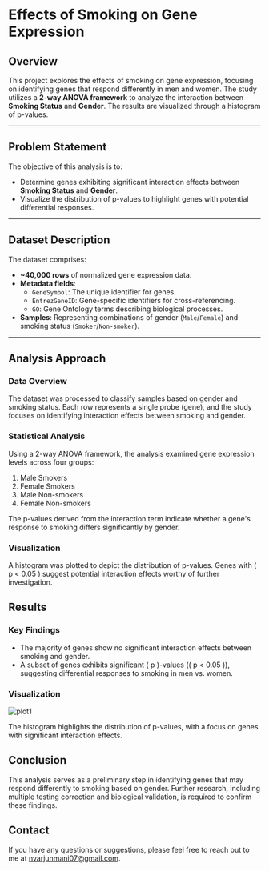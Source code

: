 # Effects of Smoking on Gene Expression

## Overview
This project explores the effects of smoking on gene expression, focusing on identifying genes that respond differently in men and women. The study utilizes a **2-way ANOVA framework** to analyze the interaction between **Smoking Status** and **Gender**. The results are visualized through a histogram of p-values.

---

## Problem Statement
The objective of this analysis is to:
- Determine genes exhibiting significant interaction effects between **Smoking Status** and **Gender**.
- Visualize the distribution of p-values to highlight genes with potential differential responses.

---

## Dataset Description
The dataset comprises:
- **~40,000 rows** of normalized gene expression data.
- **Metadata fields**:
  - `GeneSymbol`: The unique identifier for genes.
  - `EntrezGeneID`: Gene-specific identifiers for cross-referencing.
  - `GO`: Gene Ontology terms describing biological processes.
- **Samples**: Representing combinations of gender (`Male`/`Female`) and smoking status (`Smoker`/`Non-smoker`).

---

## Analysis Approach

### Data Overview
The dataset was processed to classify samples based on gender and smoking status. Each row represents a single probe (gene), and the study focuses on identifying interaction effects between smoking and gender.

### Statistical Analysis
Using a 2-way ANOVA framework, the analysis examined gene expression levels across four groups:
1. Male Smokers
2. Female Smokers
3. Male Non-smokers
4. Female Non-smokers

The p-values derived from the interaction term indicate whether a gene's response to smoking differs significantly by gender.

### Visualization
A histogram was plotted to depict the distribution of p-values. Genes with \( p < 0.05 \) suggest potential interaction effects worthy of further investigation.


## Results

### Key Findings
- The majority of genes show no significant interaction effects between smoking and gender.
- A subset of genes exhibits significant \( p \)-values (\( p < 0.05 \)), suggesting differential responses to smoking in men vs. women.

### Visualization
![plot1](https://github.com/user-attachments/assets/3ece0983-7eee-4c0c-8118-4724fa399be1)

The histogram highlights the distribution of p-values, with a focus on genes with significant interaction effects.

## Conclusion
This analysis serves as a preliminary step in identifying genes that may respond differently to smoking based on gender. Further research, including multiple testing correction and biological validation, is required to confirm these findings.

## Contact
If you have any questions or suggestions, please feel free to reach out to me at nvarjunmani07@gmail.com.
